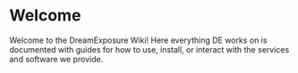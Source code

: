 <!-- TITLE: Home -->
<!-- SUBTITLE: A quick summary of Home -->

# Welcome
Welcome to the DreamExposure Wiki! Here everything DE works on is  documented with guides for how to use, install, or interact with the services and software we provide.